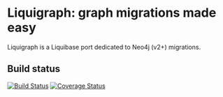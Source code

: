 # Liquigraph: graph migrations made easy

Liquigraph is a Liquibase port dedicated to Neo4j (v2+) migrations.

## Build status

[![Build Status](https://travis-ci.org/fbiville/liquigraph.png)](https://travis-ci.org/fbiville/liquigraph)
[![Coverage Status](https://coveralls.io/repos/fbiville/liquigraph/badge.png)](https://coveralls.io/r/fbiville/liquigraph)
